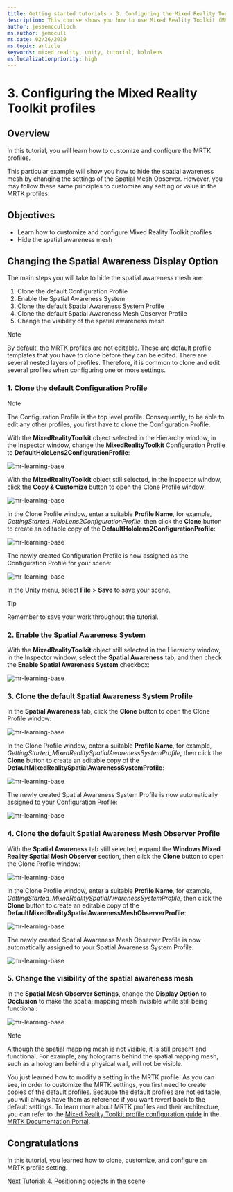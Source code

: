 ```yaml
---
title: Getting started tutorials - 3. Configuring the Mixed Reality Toolkit profiles
description: This course shows you how to use Mixed Reality Toolkit (MRTK) to create a mixed reality application.
author: jessemcculloch
ms.author: jemccull
ms.date: 02/26/2019
ms.topic: article
keywords: mixed reality, unity, tutorial, hololens
ms.localizationpriority: high
---
```


# 3. Configuring the Mixed Reality Toolkit profiles

## Overview

In this tutorial, you will learn how to customize and configure the MRTK profiles.

This particular example will show you how to hide the spatial awareness mesh by changing the settings of the Spatial Mesh Observer. However, you may follow these same principles to customize any setting or value in the MRTK profiles.

## Objectives

* Learn how to customize and configure Mixed Reality Toolkit profiles
* Hide the spatial awareness mesh

## Changing the Spatial Awareness Display Option

The main steps you will take to hide the spatial awareness mesh are:

1. Clone the default Configuration Profile
2. Enable the Spatial Awareness System
3. Clone the default Spatial Awareness System Profile
4. Clone the default Spatial Awareness Mesh Observer Profile
5. Change the visibility of the spatial awareness mesh

> [!NOTE]
> By default, the MRTK profiles are not editable. These are default profile templates that you have to clone before they can be edited. There are several nested layers of profiles. Therefore, it is common to clone and edit several profiles when configuring one or more settings.

### 1. Clone the default Configuration Profile

> [!NOTE]
> The Configuration Profile is the top level profile. Consequently, to be able to edit any other profiles, you first have to clone the Configuration Profile.

With the **MixedRealityToolkit** object selected in the Hierarchy window, in the Inspector window, change the **MixedRealityToolkit** Configuration Profile to **DefaultHoloLens2ConfigurationProfile**:

![mr-learning-base](images/mr-learning-base/base-03-section1-step1-1.png)

With the **MixedRealityToolkit** object still selected, in the Inspector window, click the **Copy & Customize** button to open the Clone Profile window:

![mr-learning-base](images/mr-learning-base/base-03-section1-step1-2.png)

In the Clone Profile window, enter a suitable **Profile Name**, for example, _GettingStarted_HoloLens2ConfigurationProfile_, then click the **Clone** button to create an editable copy of the **DefaultHololens2ConfigurationProfile**:

![mr-learning-base](images/mr-learning-base/base-03-section1-step1-3.png)

The newly created Configuration Profile is now assigned as the Configuration Profile for your scene:

![mr-learning-base](images/mr-learning-base/base-03-section1-step1-4.png)

In the Unity menu, select **File** > **Save** to save your scene.

> [!TIP]
> Remember to save your work throughout the tutorial.

### 2. Enable the Spatial Awareness System

With the **MixedRealityToolkit** object still selected in the Hierarchy window, in the Inspector window, select the **Spatial Awareness** tab, and then check the **Enable Spatial Awareness System** checkbox:

![mr-learning-base](images/mr-learning-base/base-03-section1-step2-1.png)

### 3. Clone the default Spatial Awareness System Profile

In the **Spatial Awareness** tab, click the **Clone** button to open the Clone Profile window:

![mr-learning-base](images/mr-learning-base/base-03-section1-step3-1.png)

In the Clone Profile window, enter a suitable **Profile Name**, for example, _GettingStarted_MixedRealitySpatialAwarenessSystemProfile_, then click the **Clone** button to create an editable copy of the **DefaultMixedRealitySpatialAwarenessSystemProfile**:

![mr-learning-base](images/mr-learning-base/base-03-section1-step3-2.png)

The newly created Spatial Awareness System Profile is now automatically assigned to your Configuration Profile:

![mr-learning-base](images/mr-learning-base/base-03-section1-step3-3.png)

### 4. Clone the default Spatial Awareness Mesh Observer Profile

With the **Spatial Awareness** tab still selected, expand the **Windows Mixed Reality Spatial Mesh Observer** section, then click the **Clone** button to open the Clone Profile window:

![mr-learning-base](images/mr-learning-base/base-03-section1-step4-1.png)

In the Clone Profile window, enter a suitable **Profile Name**, for example, _GettingStarted_MixedRealitySpatialAwarenessSystemProfile_, then click the **Clone** button to create an editable copy of the **DefaultMixedRealitySpatialAwarenessMeshObserverProfile**:

![mr-learning-base](images/mr-learning-base/base-03-section1-step4-2.png)

The newly created Spatial Awareness Mesh Observer Profile is now automatically assigned to your Spatial Awareness System Profile:

![mr-learning-base](images/mr-learning-base/base-03-section1-step4-3.png)

### 5. Change the visibility of the spatial awareness mesh

In the **Spatial Mesh Observer Settings**, change the **Display Option** to **Occlusion** to make the spatial mapping mesh invisible while still being functional:

![mr-learning-base](images/mr-learning-base/base-03-section1-step5-1.png)

> [!NOTE]
> Although the spatial mapping mesh is not visible, it is still present and functional. For example, any holograms behind the spatial mapping mesh, such as a hologram behind a physical wall, will not be visible.

You just learned how to modify a setting in the MRTK profile. As you can see, in order to customize the MRTK settings, you first need to create copies of the default profiles. Because the default profiles are not editable, you will always have them as reference if you want revert back to the default settings. To learn more about MRTK profiles and their architecture, you can refer to the [Mixed Reality Toolkit profile configuration guide](https://microsoft.github.io/MixedRealityToolkit-Unity/Documentation/MixedRealityConfigurationGuide.html) in the [MRTK Documentation Portal](https://microsoft.github.io/MixedRealityToolkit-Unity/README.html).

## Congratulations

In this tutorial, you learned how to clone, customize, and configure an MRTK profile setting.

[Next Tutorial: 4. Positioning objects in the scene](mr-learning-base04.md)
